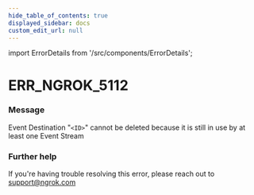 ```yaml
---
hide_table_of_contents: true
displayed_sidebar: docs
custom_edit_url: null
---
```


import ErrorDetails from '/src/components/ErrorDetails';

# ERR_NGROK_5112

### Message
Event Destination "`<ID>`" cannot be deleted because it is still in use by at least one Event Stream

### Further help
If you're having trouble resolving this error, please reach out to [support@ngrok.com](mailto:support@ngrok.com?subject=Help%20with%20ERR_NGROK_5112)

<ErrorDetails error='err_ngrok_5112' />
